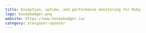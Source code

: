 ```yaml
---
title: Exception, uptime, and performance monitoring for Ruby
logo: honeybadger.png
website: https://www.honeybadger.io/
category: stargazer-sponsor
---
```

